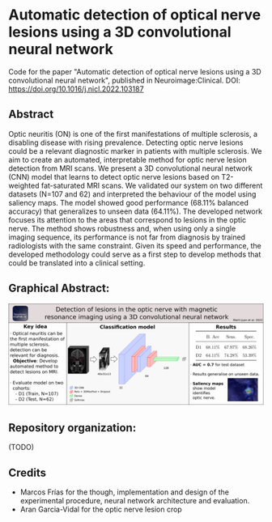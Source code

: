# Automatic detection of optical nerve lesions using a 3D convolutional neural network
Code for the paper "Automatic detection of optical nerve lesions using a 3D convolutional neural network", published in Neuroimage:Clinical.
DOI: https://doi.org/10.1016/j.nicl.2022.103187

## Abstract
Optic neuritis (ON) is one of the first manifestations of multiple sclerosis, a disabling disease with rising prevalence. Detecting optic nerve lesions could be a relevant diagnostic marker in patients with multiple sclerosis.
We aim to create an automated, interpretable method for optic nerve lesion detection from MRI scans.
We present a 3D convolutional neural network (CNN) model that learns to detect optic nerve lesions based on T2-weighted fat-saturated MRI scans. We validated our system on two different datasets (N=107 and 62) and interpreted the behaviour of the model using saliency maps.
The model showed good performance (68.11% balanced accuracy) that generalizes to unseen data (64.11%). The developed network focuses its attention to the areas that correspond to lesions in the optic nerve.
The method shows robustness and, when using only a single imaging sequence, its performance is not far from diagnosis by trained radiologists with the same constraint. Given its speed and performance, the developed methodology could serve as a first step to develop methods that could be translated into a clinical setting.

## Graphical Abstract:
![Graphical abstract](graphical.png)

## Repository organization:
(TODO)


## Credits
* Marcos Frías for the though, implementation and design of the experimental procedure, neural network architecture and evaluation.
* Aran Garcia-Vidal for the optic nerve lesion crop